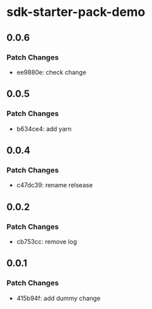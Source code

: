 # sdk-starter-pack-demo

## 0.0.6

### Patch Changes

- ee9880e: check change

## 0.0.5

### Patch Changes

- b634ce4: add yarn

## 0.0.4

### Patch Changes

- c47dc39: rename relsease

## 0.0.2

### Patch Changes

- cb753cc: remove log

## 0.0.1

### Patch Changes

- 415b94f: add dummy change
